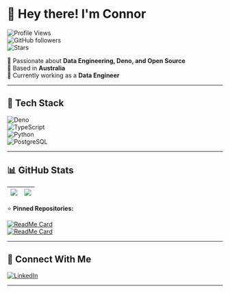# 👋 Hey there! I'm Connor 

![Profile Views](https://komarev.com/ghpvc/?username=Connor-Ryan-1998&color=blue&style=flat)  
![GitHub followers](https://img.shields.io/github/followers/Connor-Ryan-1998?style=social)  
![Stars](https://img.shields.io/github/stars/Connor-Ryan-1998?style=social)  

🚀 Passionate about **Data Engineering, Deno, and Open Source**  
📍 Based in **Australia**  
💼 Currently working as a **Data Engineer**  

---

## 🔧 Tech Stack

![Deno](https://img.shields.io/badge/Deno-000000?style=for-the-badge&logo=deno&logoColor=white)  
![TypeScript](https://img.shields.io/badge/TypeScript-3178C6?style=for-the-badge&logo=typescript&logoColor=white)  
![Python](https://img.shields.io/badge/Python-3776AB?style=for-the-badge&logo=python&logoColor=white)  
![PostgreSQL](https://img.shields.io/badge/PostgreSQL-336791?style=for-the-badge&logo=postgresql&logoColor=white)  

---

## 📊 GitHub Stats

| <img src="https://github-readme-streak-stats.herokuapp.com/?user=Connor-Ryan-1998&theme=dark"/> | <img src="https://github-readme-stats.vercel.app/api/top-langs/?username=Connor-Ryan-1998&layout=compact&theme=dark"/> |
|---|---|

⭐ **Pinned Repositories:**
  
[![ReadMe Card](https://github-readme-stats.vercel.app/api/pin/?username=Connor-Ryan-1998&repo=your-repo-name&theme=dark)](https://github.com/Connor-Ryan-1998/your-repo-name)  
[![ReadMe Card](https://github-readme-stats.vercel.app/api/pin/?username=Connor-Ryan-1998&repo=another-repo&theme=dark)](https://github.com/Connor-Ryan-1998/another-repo)  

---

## 🤝 Connect With Me

[![LinkedIn](https://img.shields.io/badge/LinkedIn-0077B5?style=for-the-badge&logo=linkedin&logoColor=white)](https://linkedin.com/in/connormartinryan)  

---

